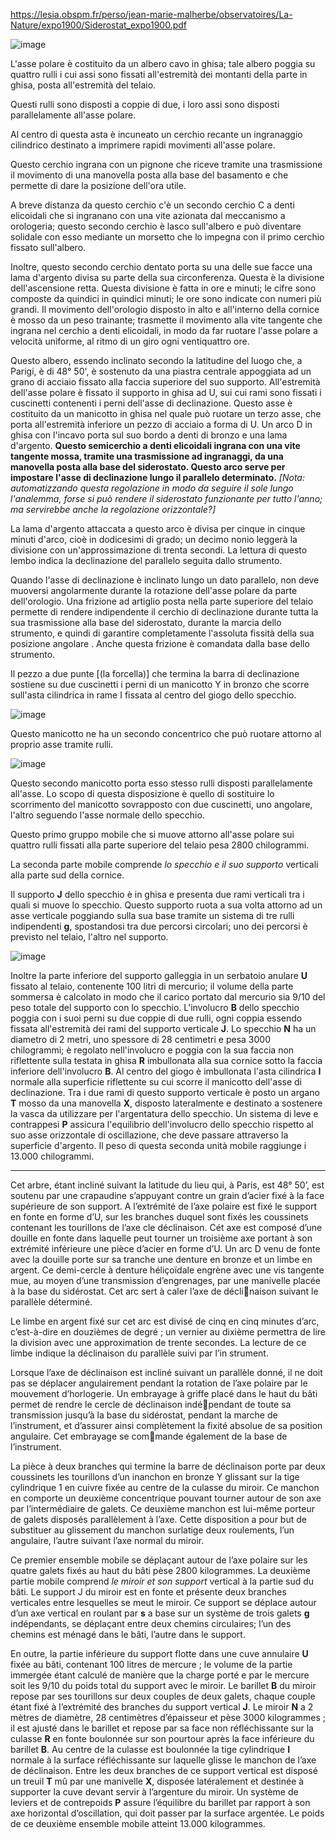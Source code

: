https://lesia.obspm.fr/perso/jean-marie-malherbe/observatoires/La-Nature/expo1900/Siderostat_expo1900.pdf

![image](https://user-images.githubusercontent.com/1620953/237048290-aaff3e39-66d7-4d9d-ab4e-3acb4916a7de.png)

L'asse polare è costituito da un albero cavo in ghisa; tale albero poggia su quattro rulli i cui assi sono fissati 
all'estremità dei montanti della parte in ghisa, posta all'estremità del telaio.

Questi rulli sono disposti a coppie di due, i loro assi sono disposti parallelamente all'asse polare.

Al centro di questa asta è incuneato un cerchio recante un ingranaggio cilindrico destinato a imprimere rapidi movimenti all'asse polare.

Questo cerchio ingrana con un pignone che riceve tramite una trasmissione il movimento di una manovella posta alla base del basamento 
e che permette di dare la posizione dell'ora utile.

A breve distanza da questo cerchio c'è un secondo cerchio C a denti elicoidali che si ingranano con una vite azionata dal meccanismo a orologeria; questo secondo cerchio è lasco sull'albero e può diventare solidale con esso mediante un morsetto che lo impegna con il primo cerchio fissato sull'albero.

Inoltre, questo secondo cerchio dentato porta su una delle sue facce una lama d'argento divisa su parte della sua circonferenza.
Questa è la divisione dell'ascensione retta. Questa divisione è fatta in ore e minuti; le cifre sono composte da quindici in quindici 
minuti; le ore sono indicate con numeri più grandi.
Il movimento dell'orologio disposto in alto e all'interno della cornice è mosso da un peso trainante; trasmette il movimento alla 
vite tangente che ingrana nel cerchio a denti elicoidali, in modo da far ruotare l'asse polare a velocità uniforme, al ritmo di
un giro ogni ventiquattro ore.

Questo albero, essendo inclinato secondo la latitudine del luogo che, a Parigi, è di 48° 50', è sostenuto da una 
piastra centrale appoggiata ad un grano di acciaio fissato alla faccia superiore del suo supporto.
All'estremità dell'asse polare è fissato il supporto in ghisa ad U, sui cui rami sono fissati i cuscinetti 
contenenti i perni dell'asse di declinazione.
Questo asse è costituito da un manicotto in ghisa nel quale può ruotare un terzo asse, che porta all'estremità 
inferiore un pezzo di acciaio a forma di U.
Un arco D in ghisa con l'incavo porta sul suo bordo a
denti di bronzo e una lama d'argento. 
**Questo semicerchio a denti elicoidali ingrana con una vite tangente mossa,
tramite una trasmissione ad ingranaggi, da una manovella posta alla base del siderostato. Questo arco serve per 
impostare l'asse di declinazione lungo il parallelo determinato.** *\[Nota: automatizzando questa regolazione in modo da seguire il sole lungo l'analemma, forse si può rendere il siderostato funzionante per tutto l'anno; ma servirebbe anche la regolazione  orizzontale?\]*

La lama d'argento attaccata a questo arco è divisa per cinque in cinque minuti d'arco, cioè in dodicesimi di 
grado; un decimo nonio leggerà la divisione con un'approssimazione di trenta secondi.
La lettura di questo lembo indica la declinazione del parallelo seguita dallo strumento.

Quando l'asse di declinazione è inclinato lungo un dato parallelo, non deve muoversi angolarmente durante la
rotazione dell'asse polare da parte dell'orologio. Una frizione ad artiglio posta nella parte superiore del telaio 
permette di rendere indipendente il cerchio di declinazione durante tutta la sua trasmissione alla base del
siderostato, durante la marcia dello strumento, e quindi di garantire completamente l'assoluta fissità della 
sua posizione angolare . Anche questa frizione è comandata dalla base dello strumento.

Il pezzo a due punte \[(la forcella)\] che termina la barra di declinazione sostiene su due cuscinetti i perni di un manicotto Y in bronzo che scorre sull'asta cilindrica in rame I fissata al centro del giogo dello specchio.

![image](https://user-images.githubusercontent.com/1620953/237054928-3644b481-eb51-48d0-ab7b-9c06fbe7b69a.png)

Questo manicotto ne ha un secondo concentrico che può ruotare attorno al proprio asse tramite rulli.

![image](https://user-images.githubusercontent.com/1620953/237058222-0950508b-46de-42ad-bbbd-37a1aa2b072e.png)

Questo secondo manicotto porta esso stesso rulli disposti parallelamente all'asse. Lo scopo di questa disposizione è quello di sostituire lo scorrimento del manicotto sovrapposto con due cuscinetti, uno angolare, l'altro seguendo l'asse normale dello specchio.

Questo primo gruppo mobile che si muove attorno all'asse polare sui quattro rulli fissati alla parte superiore del telaio pesa 2800 chilogrammi.

La seconda parte mobile comprende *lo specchio e il suo supporto* verticali alla parte sud della cornice.

Il supporto **J** dello specchio è in ghisa e presenta due rami verticali tra i quali si muove lo specchio.
Questo supporto ruota a sua volta attorno ad un asse verticale poggiando sulla sua base tramite un sistema di tre rulli indipendenti **g**, spostandosi tra due percorsi circolari; uno dei percorsi è previsto nel telaio, l'altro nel supporto.

![image](https://user-images.githubusercontent.com/1620953/237057300-a58cfcf0-a8d2-409e-8e97-23a84d12091b.png)

Inoltre la parte inferiore del supporto galleggia in un serbatoio anulare **U** fissato al telaio, contenente 100 litri di mercurio; il volume della parte sommersa è calcolato in modo che il carico portato dal mercurio sia 9/10 del peso totale del supporto con lo specchio.
L'involucro **B** dello specchio poggia con i suoi perni su due coppie di due rulli, ogni coppia essendo fissata all'estremità dei rami del supporto verticale **J**. Lo specchio **N** ha un diametro di 2 metri, uno spessore di 28 centimetri e pesa 3000 chilogrammi; è regolato nell'involucro e poggia con la sua faccia non riflettente sulla testata in ghisa **R** imbullonata alla sua cornice sotto la faccia inferiore dell'involucro **B**.
Al centro del giogo è imbullonata l'asta cilindrica **I** normale alla superficie riflettente su cui scorre il manicotto dell'asse di declinazione.
Tra i due rami di questo supporto verticale è posto un argano **T** mosso da una manovella **X**, disposto lateralmente e destinato a sostenere la vasca da utilizzare per l'argentatura dello specchio.
Un sistema di leve e contrappesi **P** assicura l'equilibrio dell'involucro dello specchio rispetto al suo asse orizzontale di oscillazione, che deve passare attraverso la superficie d'argento.
Il peso di questa seconda unità mobile raggiunge i 13.000 chilogrammi.

-----------

Cet arbre, étant incliné suivant la latitude du lieu qui, à Paris, est 48° 50’, est soutenu par une crapaudine s’appuyant contre un grain d’acier fixé à la face supérieure de son support.
A l’extrémité de l’axe polaire est fixé le support en fonte en forme d’U, sur les branches duquel sont fixés les coussinets contenant les tourillons de l’axe cle déclinaison.
Cét axe est composé d’une douille en fonte dans laquelle peut tourner un troisième axe portant à son extrémité inférieure une pièce d’acier en forme d’U.
Un arc D venu de fonte avec la douille porte sur sa tranche une
denture en bronze et un limbe en argent. Ce demi-cercle à denture héliçoïdale engrène avec une vis tangente mue, au moyen d’une transmission d’engrenages, par une manivelle placée à la base du sidérostat. Cet arc sert à caler l’axe de déclinaison suivant le parallèle déterminé.

 Le limbe en argent fixé sur cet arc est divisé de cinq en cinq minutes d’arc, c’est-à-dire en douzièmes de degré ; un vernier au dixième permettra de lire la division avec une approximation de trente secondes.
La lecture de ce limbe indique la déclinaison du parallèle suivi par l’in strument.

Lorsque l’axe de déclinaison est incliné suivant un parallèle donné, il ne doit pas se déplacer angulairement pendant la rotation de l’axe polaire par le mouvement d’horlogerie. Un embrayage à griffe placé dans le haut du bâti permet de rendre le cercle de déclinaison indépendant de toute sa transmission jusqu’à la base du sidérostat, pendant la marche de l’instrument, et d’assurer ainsi complètement la fixité absolue de sa position angulaire. Cet embrayage se commande également de la base de l’instrument.

La pièce à deux branches qui termine la barre de déclinaison porte par deux coussinets les tourillons d’un inanchon en bronze Y glissant sur la tige cylindrique 1 en cuivre fixée au centre de la culasse du miroir.
Ce manchon en comporte un deuxième concentrique pouvant tourner autour de son axe par l’intermédiaire de galets.
Ce deuxième manchon est lui-même porteur de galets disposés parallèlement à l’axe. Cette disposition a pour but de substituer au glissement du manchon surlatige deux roulements, l’un angulaire, l’autre suivant l’axe normal du miroir.

Ce premier ensemble mobile se déplaçant autour de l’axe polaire sur les quatre galets fixés au haut du bâti pèse 2800 kilogrammes.
La deuxième partie mobile comprend *le miroir et son support* vertical à la partie sud du bâti.
Le support J du miroir est en fonte et présente deux branches verticales entre lesquelles se meut le miroir.
Ce support se déplace autour d’un axe vertical en roulant par **s** a base sur un système de trois galets **g** indépendants, se déplaçant entre deux chemins circulaires; l’un des chemins est ménagé dans le bâti, l’autre dans le support.


En outre, la partie inférieure du support flotte dans une cuve annulaire **U** fixée au bâti, contenant 100 litres de mercure ; le volume de la partie immergée étant calculé de manière que la charge porté e par le mercure soit les 9/10 du poids total du support avec le miroir.
Le barillet **B** du miroir repose par ses tourillons sur deux couples de deux galets, chaque couple étant fixé à l’extrémité des branches du support vertical **J**. Le miroir **N** a 2 mètres de diamètre, 28 centimètres d’épaisseur et pèse 3000 kilogrammes ; il est ajusté dans le barillet et repose par sa face non réfléchissante sur la culasse **R** en fonte boulonnée sur son pourtour après la face inférieure du barillet **B**.
Au centre de la culasse est boulonnée la tige cylindrique **I** normale à la surface réfléchissante sur laquelle glisse le manchon de l’axe de déclinaison.
Entre les deux branches de ce support vertical est disposé un treuil **T** mû par une manivelle **X**, disposée latéralement et destinée à supporter la cuve devant servir à l’argenture du miroir.
Un système de leviers et de contrepoids **P** assure l’équilibre du barillet par rapport à son axe horizontal d’oscillation, qui doit passer par la surface argentée.
Le poids de ce deuxième ensemble mobile atteint 13.000 kilogrammes.

